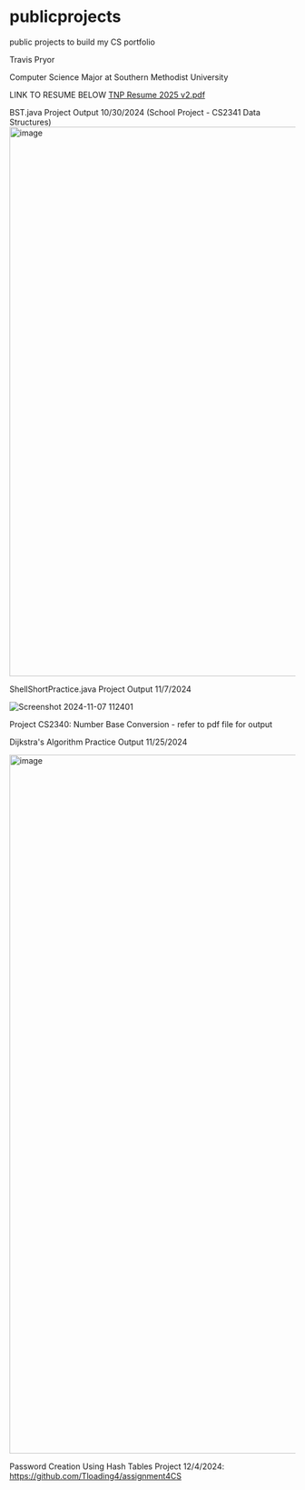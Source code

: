 # publicprojects
public projects to build my CS portfolio

Travis Pryor 

Computer Science Major at Southern Methodist University 

LINK TO RESUME BELOW
[TNP Resume 2025 v2.pdf](https://github.com/user-attachments/files/20235769/TNP.Resume.2025.v2.pdf)


BST.java Project Output 10/30/2024 (School Project - CS2341 Data Structures)
<img width="967" alt="image" src="https://github.com/user-attachments/assets/c9217a52-348e-4d53-b556-cdc9c4616fa7">



ShellShortPractice.java Project Output 11/7/2024 

![Screenshot 2024-11-07 112401](https://github.com/user-attachments/assets/30c34a38-4b79-4e34-8219-a9f2903f1ca8)

Project CS2340: Number Base Conversion - refer to pdf file for output 

Dijkstra's Algorithm Practice Output 11/25/2024

<img width="1230" alt="image" src="https://github.com/user-attachments/assets/42243c7d-e216-411b-9732-79d4acadaf1d">



Password Creation Using Hash Tables Project 12/4/2024:
https://github.com/Tloading4/assignment4CS
